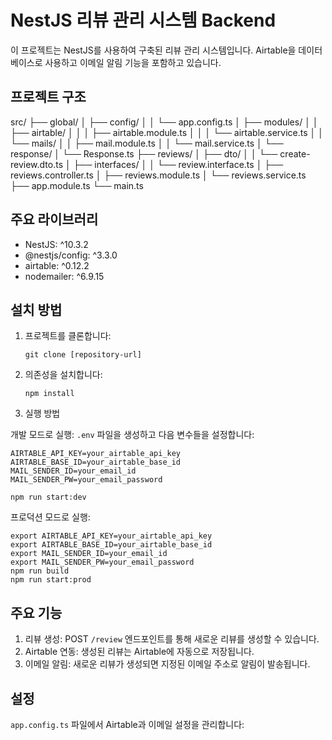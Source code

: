 # NestJS 리뷰 관리 시스템 Backend

이 프로젝트는 NestJS를 사용하여 구축된 리뷰 관리 시스템입니다. 
Airtable을 데이터베이스로 사용하고 이메일 알림 기능을 포함하고 있습니다.

## 프로젝트 구조

src/
├── global/
│ ├── config/
│ │ └── app.config.ts
│ ├── modules/
│ │ ├── airtable/
│ │ │ ├── airtable.module.ts
│ │ │ └── airtable.service.ts
│ │ └── mails/
│ │ ├── mail.module.ts
│ │ └── mail.service.ts
│ └── response/
│ └── Response.ts
├── reviews/
│ ├── dto/
│ │ └── create-review.dto.ts
│ ├── interfaces/
│ │ └── review.interface.ts
│ ├── reviews.controller.ts
│ ├── reviews.module.ts
│ └── reviews.service.ts
├── app.module.ts
└── main.ts

## 주요 라이브러리

- NestJS: ^10.3.2
- @nestjs/config: ^3.3.0
- airtable: ^0.12.2
- nodemailer: ^6.9.15

## 설치 방법

1. 프로젝트를 클론합니다:
   ```
   git clone [repository-url]
   ```

2. 의존성을 설치합니다:
   ```
   npm install
   ```


3. 실행 방법

개발 모드로 실행:
   `.env` 파일을 생성하고 다음 변수들을 설정합니다:
   ```
   AIRTABLE_API_KEY=your_airtable_api_key
   AIRTABLE_BASE_ID=your_airtable_base_id
   MAIL_SENDER_ID=your_email_id
   MAIL_SENDER_PW=your_email_password
   ```
  ```
  npm run start:dev
  ```

프로덕션 모드로 실행:
  ```
  export AIRTABLE_API_KEY=your_airtable_api_key
  export AIRTABLE_BASE_ID=your_airtable_base_id
  export MAIL_SENDER_ID=your_email_id
  export MAIL_SENDER_PW=your_email_password
  npm run build
  npm run start:prod
  ```

## 주요 기능

1. 리뷰 생성: POST `/review` 엔드포인트를 통해 새로운 리뷰를 생성할 수 있습니다.
2. Airtable 연동: 생성된 리뷰는 Airtable에 자동으로 저장됩니다.
3. 이메일 알림: 새로운 리뷰가 생성되면 지정된 이메일 주소로 알림이 발송됩니다.

## 설정
`app.config.ts` 파일에서 Airtable과 이메일 설정을 관리합니다: